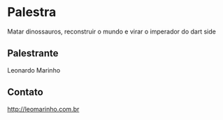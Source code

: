 # Palestra

Matar dinossauros, reconstruir o mundo e virar o imperador do dart side

## Palestrante

Leonardo Marinho

## Contato

http://leomarinho.com.br